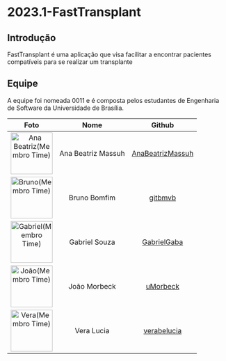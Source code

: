 # 2023.1-FastTransplant

## Introdução

FastTransplant é uma aplicação que visa facilitar a encontrar pacientes compatíveis para se realizar um transplante

## Equipe

A equipe foi nomeada 0011 e é composta pelos estudantes de Engenharia de Software da Universidade de Brasília.

| Foto        | Nome                                 | Github |
| :---------: | :----------------------------------: | :----: |
| <img src="https://github.com/AnaBeatrizMassuh.png" alt="Ana Beatriz(Membro Time)" style="width: 10vw"> | Ana Beatriz Massuh | [AnaBeatrizMassuh](https://github.com/AnaBeatrizMassuh) |
| <img src="https://github.com/gitbmvb.png" alt="Bruno(Membro Time)" style="width: 10vw"> | Bruno Bomfim | [gitbmvb](https://github.com/gitbmvb) |
| <img src="https://github.com/GabrielGaba.png" alt="Gabriel(Membro Time)" style="width: 10vw"> | Gabriel Souza | [GabrielGaba](https://github.com/GabrielGaba) |
| <img src="https://github.com/uMorbeck.png" alt="João(Membro Time)" style="width: 10vw"> | João Morbeck | [uMorbeck](https://github.com/uMorbeck) |
| <img src="https://github.com/verabelucia.png" alt="Vera(Membro Time)" style="width: 10vw"> | Vera Lucia | [verabelucia](https://github.com/verabelucia) |
